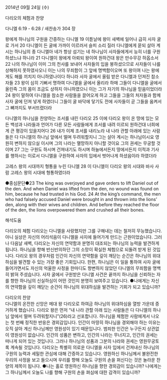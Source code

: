 2014년 09월 24일 (수)

다리오의 체험과 찬양



다니엘 6:19 - 6:28 / 새찬송가 304 장


왕에게 하나님의 구원을 간증하는 다니엘
19 이튿날에 왕이 새벽에 일어나 급히 사자 굴로 가서 20 다니엘이 든 굴에 가까이 이르러서 슬피 소리 질러 다니엘에게 묻되 살아 계시는 하나님의 종 다니엘아 네가 항상 섬기는 네 하나님이 사자들에게서 능히 너를 구원하셨느냐 하니라 21 다니엘이 왕에게 아뢰되 왕이여 원하건대 왕은 만수무강 하옵소서 22 나의 하나님이 이미 그의 천사를 보내어 사자들의 입을 봉하셨으므로 사자들이 나를 상해하지 못하였사오니 이는 나의 무죄함이 그 앞에 명백함이오며 또 왕이여 나는 왕에게도 해를 끼치지 아니하였나이다 하니라
사자 굴에서 올림 받은 다니엘과 던져진 참소자들
23 왕이 심히 기뻐서 명하여 다니엘을 굴에서 올리라 하매 그들이 다니엘을 굴에서 올린즉 그의 몸이 조금도 상하지 아니하였으니 이는 그가 자기의 하나님을 믿음이었더라 24 왕이 말하여 다니엘을 참소한 사람들을 끌어오게 하고 그들을 그들의 처자들과 함께 사자 굴에 던져 넣게 하였더니 그들이 굴 바닥에 닿기도 전에 사자들이 곧 그들을 움켜서 그 뼈까지도 부서뜨렸더라

다니엘의 하나님을 찬양하는 조서를 내린 다리오
25 이에 다리오 왕이 온 땅에 있는 모든 백성과 나라들과 언어가 다른 모든 사람들에게 조서를 내려 이르되 원하건대 너희에게 큰 평강이 있을지어다 26 내가 이제 조서를 내리노라 내 나라 관할 아래에 있는 사람들은 다 다니엘의 하나님 앞에서 떨며 두려워할지니 그는 살아 계시는 하나님이시요 영원히 변하지 않으실 이시며 그의 나라는 멸망하지 아니할 것이요 그의 권세는 무궁할 것이며 27 그는 구원도 하시며 건져내기도 하시며 하늘에서든지 땅에서든지 이적과 기사를 행하시는 이로서 다니엘을 구원하여 사자의 입에서 벗어나게 하셨음이라 하였더라

고레스 왕의 시대까지 형통을 누린 다니엘
28 이 다니엘이 다리오 왕의 시대와 바사 사람 고레스 왕의 시대에 형통하였더라



●중심문단●23 The king was overjoyed and gave orders to lift Daniel out of the den. And when Daniel was lifted from the den, no wound was found on him, because he had trusted in his God. 24 At the king’s command, the men who had falsely accused Daniel were brought in and thrown into the lions’ den, along with their wives and children. And before they reached the floor of the den, the lions overpowered them and crushed all their bones.

해석도움





다리오의 체험
다리오는 다니엘을 사랑했지만 그를 구해내는 데는 철저히 무능했습니다. 아니 실상은 자신의 어리석음이 다니엘을 사지에 들어가게 만드는 근원이었습니다. 그러나 다음날 새벽, 다리오는 자신의 연약함과 분명히 대조되는 하나님의 능력을 발견하게 됩니다. 하나님을 향해 반신반의하던 그의 소망이 확실한 체험으로 되돌려 받게 된 것입니다. 다리오 왕의 경우처럼 인간이 자신의 연약함을 깊이 깨닫는 순간은 하나님의 위대하심을 발견할 수 있는 가장 좋은 기회입니다. 한편, 하나님은 이 일을 통하여 사자 굴에 들어가면서도 자신의 억울한 사정을 한마디도 항변하지 않았던 다니엘의 무죄함을 명백히 밝혀 주셨습니다. 사자 굴에서 구원받은 다니엘 사건은 끝까지 하나님을 신뢰하는 자를 향한 하나님의 신실하심이 어떤 것인지 분명히 보여주고 있습니다.
●나에게는 자신의 연약함을 깊이 깨닫는 순간이 하나님의 위대하심을 발견하는 기회가 되고 있습니까? 

다리오의 찬양  
다니엘의 온전한 신앙은 메대 왕 다리오로 하여금 하나님의 위대하심을 열방 가운데 증거하게 했습니다. 다리오 왕은 먼저 “내 나라 관할 아래 있는 사람들은 다 다니엘의 하나님 앞에서 떨며 두려워할지니”(26)라고 선포합니다. 하나님을 체험한 사람에게서 나오는 첫 번째 정직한 반응은 경외감입니다. 인간이 마땅히 하나님을 경외해야 하는 이유는 오직 살아 계신 하나님께만 영원성이 있기 때문입니다. 범죄한 인간은 누구든지 상관없이 영원성이 없습니다. 인간의 성품은 변하고, 인간의 나라는 무너지고, 인간의 권세는 떠나게 되어 있는 것입니다. 그러나 하나님의 성품과 그분의 나라와 권세는 영원무궁토록 계속될 것입니다. 다리오는 특별히 의로운 다니엘을 사자 입에서 건져내신 하나님의 구원의 능력과 세밀한 관심에 대해 간증하고 있습니다. 영원하신 하나님께서 불완전한 우리의 사정을 보고 들으시며 우리를 향해 오늘도 구원의 손을 펴신다는 것은 놀라운 찬양의 제목이 됩니다.
●나는 홀로 영원하신 하나님을 향한 경외감이 있습니까? 나에게는 그 하나님께서 오늘도 나를 향해 구원의 손을 펴심에 대한 감격이 있습니까?
